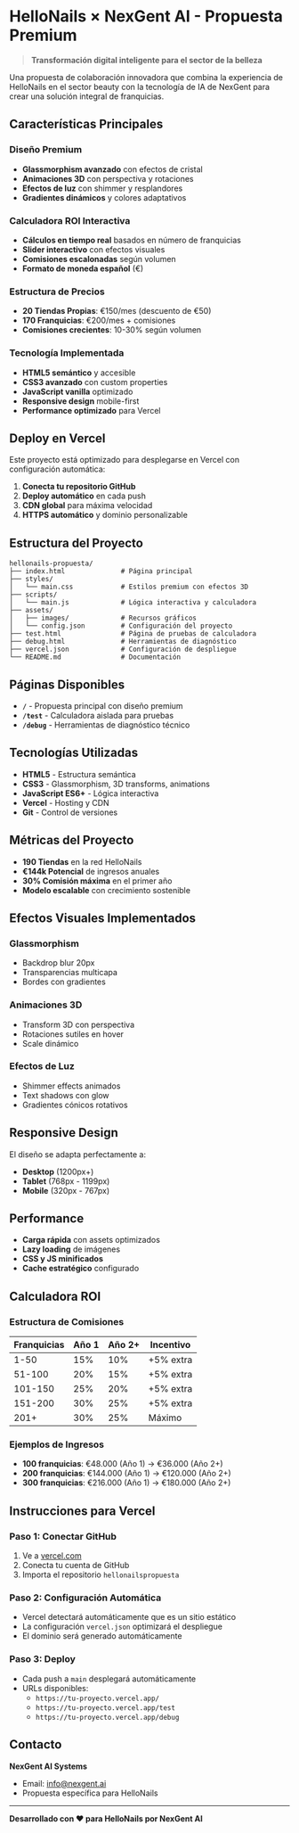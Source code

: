# HelloNails × NexGent AI - Propuesta Premium

> **Transformación digital inteligente para el sector de la belleza**

Una propuesta de colaboración innovadora que combina la experiencia de HelloNails en el sector beauty con la tecnología de IA de NexGent para crear una solución integral de franquicias.

## Características Principales

### **Diseño Premium**
- **Glassmorphism avanzado** con efectos de cristal
- **Animaciones 3D** con perspectiva y rotaciones
- **Efectos de luz** con shimmer y resplandores
- **Gradientes dinámicos** y colores adaptativos

### **Calculadora ROI Interactiva**
- **Cálculos en tiempo real** basados en número de franquicias
- **Slider interactivo** con efectos visuales
- **Comisiones escalonadas** según volumen
- **Formato de moneda español** (€)

### **Estructura de Precios**
- **20 Tiendas Propias**: €150/mes (descuento de €50)
- **170 Franquicias**: €200/mes + comisiones
- **Comisiones crecientes**: 10-30% según volumen

### **Tecnología Implementada**
- **HTML5 semántico** y accesible
- **CSS3 avanzado** con custom properties
- **JavaScript vanilla** optimizado
- **Responsive design** mobile-first
- **Performance optimizado** para Vercel

## Deploy en Vercel

Este proyecto está optimizado para desplegarse en Vercel con configuración automática:

1. **Conecta tu repositorio GitHub**
2. **Deploy automático** en cada push
3. **CDN global** para máxima velocidad
4. **HTTPS automático** y dominio personalizable

## Estructura del Proyecto

```
hellonails-propuesta/
├── index.html              # Página principal
├── styles/
│   └── main.css            # Estilos premium con efectos 3D
├── scripts/
│   └── main.js             # Lógica interactiva y calculadora
├── assets/
│   ├── images/             # Recursos gráficos
│   └── config.json         # Configuración del proyecto
├── test.html               # Página de pruebas de calculadora
├── debug.html              # Herramientas de diagnóstico
├── vercel.json             # Configuración de despliegue
└── README.md               # Documentación

```

## Páginas Disponibles

- **`/`** - Propuesta principal con diseño premium
- **`/test`** - Calculadora aislada para pruebas
- **`/debug`** - Herramientas de diagnóstico técnico

## Tecnologías Utilizadas

- **HTML5** - Estructura semántica
- **CSS3** - Glassmorphism, 3D transforms, animations
- **JavaScript ES6+** - Lógica interactiva
- **Vercel** - Hosting y CDN
- **Git** - Control de versiones

## Métricas del Proyecto

- **190 Tiendas** en la red HelloNails
- **€144k Potencial** de ingresos anuales
- **30% Comisión máxima** en el primer año
- **Modelo escalable** con crecimiento sostenible

## Efectos Visuales Implementados

### Glassmorphism
- Backdrop blur 20px
- Transparencias multicapa
- Bordes con gradientes

### Animaciones 3D
- Transform 3D con perspectiva
- Rotaciones sutiles en hover
- Scale dinámico

### Efectos de Luz
- Shimmer effects animados
- Text shadows con glow
- Gradientes cónicos rotativos

## Responsive Design

El diseño se adapta perfectamente a:
- **Desktop** (1200px+)
- **Tablet** (768px - 1199px)  
- **Mobile** (320px - 767px)

## Performance

- **Carga rápida** con assets optimizados
- **Lazy loading** de imágenes
- **CSS y JS minificados**
- **Cache estratégico** configurado

## Calculadora ROI

### Estructura de Comisiones

| Franquicias | Año 1 | Año 2+ | Incentivo |
|-------------|-------|--------|-----------|
| 1-50        | 15%   | 10%    | +5% extra |
| 51-100      | 20%   | 15%    | +5% extra |
| 101-150     | 25%   | 20%    | +5% extra |
| 151-200     | 30%   | 25%    | +5% extra |
| 201+        | 30%   | 25%    | Máximo    |

### Ejemplos de Ingresos

- **100 franquicias**: €48.000 (Año 1) → €36.000 (Año 2+)
- **200 franquicias**: €144.000 (Año 1) → €120.000 (Año 2+)
- **300 franquicias**: €216.000 (Año 1) → €180.000 (Año 2+)

## Instrucciones para Vercel

### Paso 1: Conectar GitHub
1. Ve a [vercel.com](https://vercel.com)
2. Conecta tu cuenta de GitHub
3. Importa el repositorio `hellonailspropuesta`

### Paso 2: Configuración Automática
- Vercel detectará automáticamente que es un sitio estático
- La configuración `vercel.json` optimizará el despliegue
- El dominio será generado automáticamente

### Paso 3: Deploy
- Cada push a `main` desplegará automáticamente
- URLs disponibles:
  - `https://tu-proyecto.vercel.app/`
  - `https://tu-proyecto.vercel.app/test`
  - `https://tu-proyecto.vercel.app/debug`

## Contacto

**NexGent AI Systems**
- Email: info@nexgent.ai
- Propuesta específica para HelloNails

---

**Desarrollado con ❤️ para HelloNails por NexGent AI** 